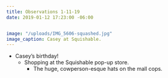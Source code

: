 ```yaml
---
title: Observations 1-11-19
date: 2019-01-12 17:23:00 -06:00


image: "/uploads/IMG_5606-squashed.jpg"
image_caption: Casey at Squishable.
---
```


- Casey’s birthday!
	- Shopping at the Squishable pop-up store.
		- The huge, cowperson-esque hats on the mall cops.